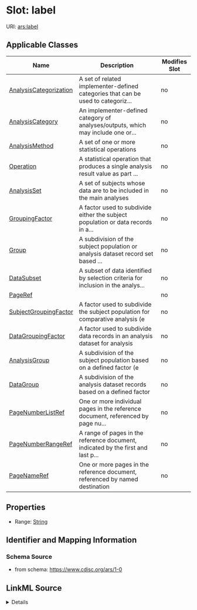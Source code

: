 # Slot: label

URI: [ars:label](https://www.cdisc.org/ars/1-0label)



<!-- no inheritance hierarchy -->




## Applicable Classes

| Name | Description | Modifies Slot |
| --- | --- | --- |
[AnalysisCategorization](AnalysisCategorization.md) | A set of related implementer-defined categories that can be used to categoriz... |  no  |
[AnalysisCategory](AnalysisCategory.md) | An implementer-defined category of analyses/outputs, which may include one or... |  no  |
[AnalysisMethod](AnalysisMethod.md) | A set of one or more statistical operations |  no  |
[Operation](Operation.md) | A statistical operation that produces a single analysis result value as part ... |  no  |
[AnalysisSet](AnalysisSet.md) | A set of subjects whose data are to be included in the main analyses |  no  |
[GroupingFactor](GroupingFactor.md) | A factor used to subdivide either the subject population or data records in a... |  no  |
[Group](Group.md) | A subdivision of the subject population or analysis dataset record set based ... |  no  |
[DataSubset](DataSubset.md) | A subset of data identified by selection criteria for inclusion in the analys... |  no  |
[PageRef](PageRef.md) |  |  no  |
[SubjectGroupingFactor](SubjectGroupingFactor.md) | A factor used to subdivide the subject population for comparative analysis (e |  no  |
[DataGroupingFactor](DataGroupingFactor.md) | A factor used to subdivide data records in an analysis dataset for analysis |  no  |
[AnalysisGroup](AnalysisGroup.md) | A subdivision of the subject population based on a defined factor (e |  no  |
[DataGroup](DataGroup.md) | A subdivision of the analysis dataset records based on a defined factor |  no  |
[PageNumberListRef](PageNumberListRef.md) | One or more individual pages in the reference document, referenced by page nu... |  no  |
[PageNumberRangeRef](PageNumberRangeRef.md) | A range of pages in the reference document, indicated by the first and last p... |  no  |
[PageNameRef](PageNameRef.md) | One or more pages in the reference document, referenced by named destination |  no  |







## Properties

* Range: [String](String.md)





## Identifier and Mapping Information







### Schema Source


* from schema: https://www.cdisc.org/ars/1-0




## LinkML Source

<details>
```yaml
name: label
from_schema: https://www.cdisc.org/ars/1-0
rank: 1000
alias: label
domain_of:
- AnalysisCategorization
- AnalysisCategory
- AnalysisMethod
- Operation
- AnalysisSet
- GroupingFactor
- Group
- DataSubset
- PageRef
range: string

```
</details>